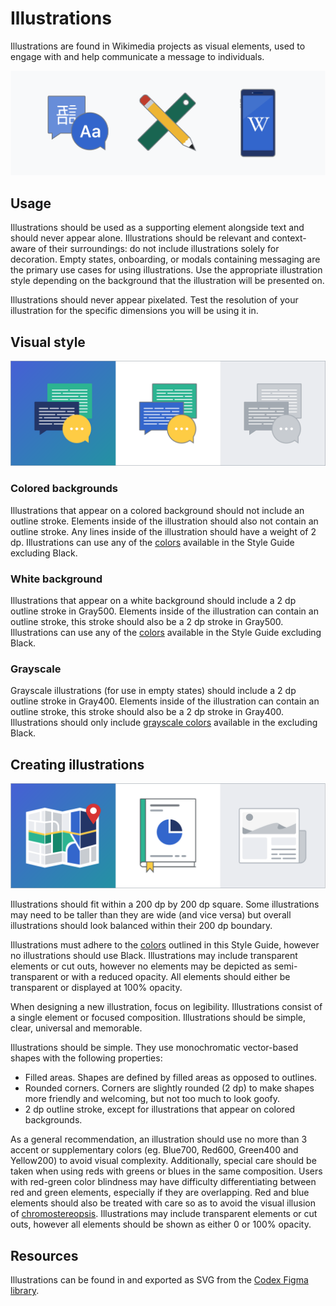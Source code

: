 # Illustrations

Illustrations are found in Wikimedia projects as visual elements, used to engage with and help communicate a message to individuals.

![Set of illustrations representing language translation.](../assets/visual-styles/illustration/illustration-header.svg)

## Usage

Illustrations should be used as a supporting element alongside text and should never appear alone. Illustrations should be relevant and context-aware of their surroundings: do not include illustrations solely for decoration. Empty states, onboarding, or modals containing messaging are the primary use cases for using illustrations. Use the appropriate illustration style depending on the background that the illustration will be presented on.

Illustrations should never appear pixelated. Test the resolution of your illustration for the specific dimensions you will be using it in.

## Visual style

![Set of illustrations representing messaging bubbles.](../assets/visual-styles/illustration/illustration-style.svg)

### Colored backgrounds

Illustrations that appear on a colored background should not include an outline stroke. Elements inside of the illustration should also not contain an outline stroke. Any lines inside of the illustration should have a weight of 2 dp. Illustrations can use any of the [colors](colors.html) available in the Style Guide excluding Black.

### White background

Illustrations that appear on a white background should include a 2 dp outline stroke in Gray500. Elements inside of the illustration can contain an outline stroke, this stroke should also be a 2 dp stroke in Gray500. Illustrations can use any of the [colors](colors.html) available in the Style Guide excluding Black.

### Grayscale

Grayscale illustrations (for use in empty states) should include a 2 dp outline stroke in Gray400. Elements inside of the illustration can contain an outline stroke, this stroke should also be a 2 dp stroke in Gray400. Illustrations should only include [grayscale colors](colors.html#Gray) available in the excluding Black.

## Creating illustrations

![Set of illustrations representing a map, an analytics report, and a newspaper.](../assets/visual-styles/illustration/illustration-creating.svg)

Illustrations should fit within a 200 dp by 200 dp square. Some illustrations may need to be taller than they are wide (and vice versa) but overall illustrations should look balanced within their 200 dp boundary.

Illustrations must adhere to the [colors](colors.html) outlined in this Style Guide, however no illustrations should use Black. Illustrations may include transparent elements or cut outs, however no elements may be depicted as semi-transparent or with a reduced opacity. All elements should either be transparent or displayed at 100% opacity.

When designing a new illustration, focus on legibility. Illustrations consist of a single element or focused composition. Illustrations should be simple, clear, universal and memorable.

Illustrations should be simple. They use monochromatic vector-based shapes with the following properties:

- Filled areas. Shapes are defined by filled areas as opposed to outlines.
- Rounded corners. Corners are slightly rounded (2 dp) to make shapes more friendly and welcoming, but not too much to look goofy.
- 2 dp outline stroke, except for illustrations that appear on colored backgrounds.

As a general recommendation, an illustration should use no more than 3 accent or supplementary colors (eg. Blue700, Red600, Green400 and Yellow200) to avoid visual complexity. Additionally, special care should be taken when using reds with greens or blues in the same composition. Users with red-green color blindness may have difficulty differentiating between red and green elements, especially if they are overlapping. Red and blue elements should also be treated with care so as to avoid the visual illusion of [chromostereopsis](https://en.wikipedia.org/wiki/Chromostereopsis). Illustrations may include transparent elements or cut outs, however all elements should be shown as either 0 or 100% opacity.

## Resources

Illustrations can be found in and exported as SVG from the [Codex Figma library](https://www.figma.com/design/KoDuJMadWBXtsOtzGS4134/Codex?node-id=20598-51408&node-type=canvas&t=plW1hmguHVWs3fWZ-11).
